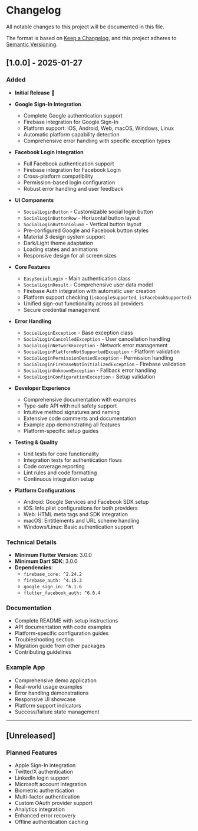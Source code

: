 # Changelog

All notable changes to this project will be documented in this file.

The format is based on [Keep a Changelog](https://keepachangelog.com/en/1.0.0/),
and this project adheres to [Semantic Versioning](https://semver.org/spec/v2.0.0.html).

## [1.0.0] - 2025-01-27

### Added
- **Initial Release** 🎉
- **Google Sign-In Integration**
  - Complete Google authentication support
  - Firebase integration for Google Sign-In
  - Platform support: iOS, Android, Web, macOS, Windows, Linux
  - Automatic platform capability detection
  - Comprehensive error handling with specific exception types

- **Facebook Login Integration**
  - Full Facebook authentication support
  - Firebase integration for Facebook Login
  - Cross-platform compatibility
  - Permission-based login configuration
  - Robust error handling and user feedback

- **UI Components**
  - `SocialLoginButton` - Customizable social login button
  - `SocialLoginButtonRow` - Horizontal button layout
  - `SocialLoginButtonColumn` - Vertical button layout
  - Pre-configured Google and Facebook button styles
  - Material 3 design system support
  - Dark/Light theme adaptation
  - Loading states and animations
  - Responsive design for all screen sizes

- **Core Features**
  - `EasySocialLogin` - Main authentication class
  - `SocialLoginResult` - Comprehensive user data model
  - Firebase Auth integration with automatic user creation
  - Platform support checking (`isGoogleSupported`, `isFacebookSupported`)
  - Unified sign-out functionality across all providers
  - Secure credential management

- **Error Handling**
  - `SocialLoginException` - Base exception class
  - `SocialLoginCancelledException` - User cancellation handling
  - `SocialLoginNetworkException` - Network error management
  - `SocialLoginPlatformNotSupportedException` - Platform validation
  - `SocialLoginPermissionDeniedException` - Permission handling
  - `SocialLoginFirebaseNotInitializedException` - Firebase validation
  - `SocialLoginUnknownException` - Fallback error handling
  - `SocialLoginConfigurationException` - Setup validation

- **Developer Experience**
  - Comprehensive documentation with examples
  - Type-safe API with null safety support
  - Intuitive method signatures and naming
  - Extensive code comments and documentation
  - Example app demonstrating all features
  - Platform-specific setup guides

- **Testing & Quality**
  - Unit tests for core functionality
  - Integration tests for authentication flows
  - Code coverage reporting
  - Lint rules and code formatting
  - Continuous integration setup

- **Platform Configurations**
  - Android: Google Services and Facebook SDK setup
  - iOS: Info.plist configurations for both providers
  - Web: HTML meta tags and SDK integration
  - macOS: Entitlements and URL scheme handling
  - Windows/Linux: Basic authentication support

### Technical Details
- **Minimum Flutter Version**: 3.0.0
- **Minimum Dart SDK**: 3.0.0
- **Dependencies**:
  - `firebase_core: ^2.24.2`
  - `firebase_auth: ^4.15.3`
  - `google_sign_in: ^6.1.6`
  - `flutter_facebook_auth: ^6.0.4`

### Documentation
- Complete README with setup instructions
- API documentation with code examples
- Platform-specific configuration guides
- Troubleshooting section
- Migration guide from other packages
- Contributing guidelines

### Example App
- Comprehensive demo application
- Real-world usage examples
- Error handling demonstrations
- Responsive UI showcase
- Platform support indicators
- Success/failure state management

---

## [Unreleased]

### Planned Features
- Apple Sign-In integration
- Twitter/X authentication
- LinkedIn login support
- Microsoft account integration
- Biometric authentication
- Multi-factor authentication
- Custom OAuth provider support
- Analytics integration
- Enhanced error recovery
- Offline authentication caching